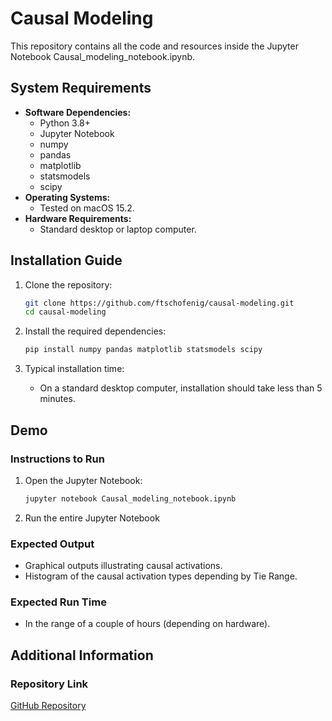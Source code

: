 # Causal Modeling

This repository contains all the code and resources inside the Jupyter Notebook Causal_modeling_notebook.ipynb.

## System Requirements
- **Software Dependencies:**
  - Python 3.8+
  - Jupyter Notebook
  - numpy
  - pandas
  - matplotlib
  - statsmodels
  - scipy
- **Operating Systems:**
  - Tested on macOS 15.2.
- **Hardware Requirements:**
  - Standard desktop or laptop computer.

## Installation Guide
1. Clone the repository:
   ```bash
   git clone https://github.com/ftschofenig/causal-modeling.git
   cd causal-modeling
   ```

2. Install the required dependencies:
   ```bash
   pip install numpy pandas matplotlib statsmodels scipy
   ```

3. Typical installation time:
   - On a standard desktop computer, installation should take less than 5 minutes.

## Demo
### Instructions to Run
1. Open the Jupyter Notebook:
   ```bash
   jupyter notebook Causal_modeling_notebook.ipynb
   ```

2. Run the entire Jupyter Notebook

### Expected Output
- Graphical outputs illustrating causal activations.
- Histogram of the causal activation types depending by Tie Range.

### Expected Run Time
- In the range of a couple of hours (depending on hardware).

## Additional Information
### Repository Link
[GitHub Repository](https://github.com/ftschofenig/causal-modeling)
